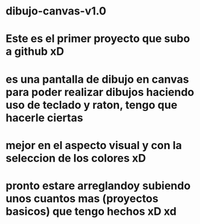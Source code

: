 # dibujo-canvas-v1.0
# Este es el primer proyecto que subo a github xD
# es una pantalla de dibujo en canvas para poder realizar dibujos haciendo uso de teclado y raton, tengo que hacerle ciertas
# mejor en el aspecto visual y con la seleccion de los colores xD
# pronto estare arreglandoy subiendo unos cuantos mas (proyectos basicos) que tengo hechos xD xd
